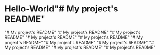 # Hello-World"# My project's README" 
"# My project's README" 
"# My project's README" 
"# My project's README" 
"# My project's README" 
"# My project's README" 
"# My project's README" 
"# My project's README" 
"# My project's README" 
"# My project's README" 
"# My project's README" 
"# My project's README" 

